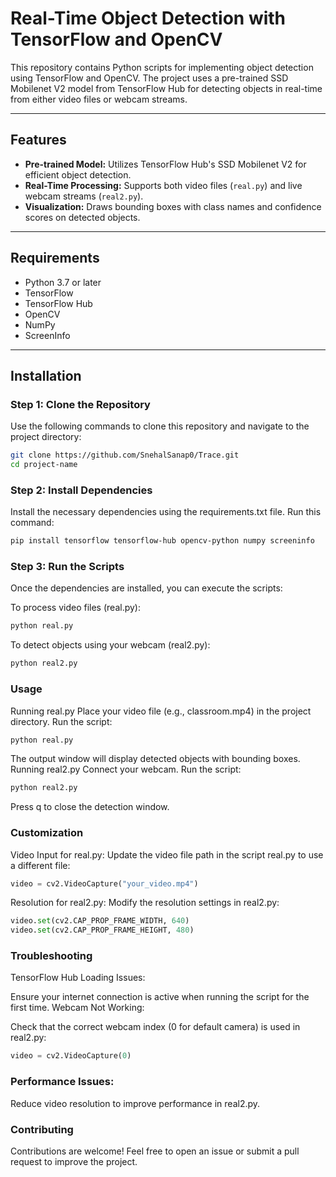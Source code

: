 # Real-Time Object Detection with TensorFlow and OpenCV

This repository contains Python scripts for implementing object detection using TensorFlow and OpenCV. The project uses a pre-trained SSD Mobilenet V2 model from TensorFlow Hub for detecting objects in real-time from either video files or webcam streams.

---

## Features

- **Pre-trained Model:** Utilizes TensorFlow Hub's SSD Mobilenet V2 for efficient object detection.
- **Real-Time Processing:** Supports both video files (`real.py`) and live webcam streams (`real2.py`).
- **Visualization:** Draws bounding boxes with class names and confidence scores on detected objects.

---

## Requirements

- Python 3.7 or later
- TensorFlow
- TensorFlow Hub
- OpenCV
- NumPy
- ScreenInfo

---

## Installation

### Step 1: Clone the Repository
Use the following commands to clone this repository and navigate to the project directory:
```bash
git clone https://github.com/SnehalSanap0/Trace.git
cd project-name
```

### Step 2: Install Dependencies
Install the necessary dependencies using the requirements.txt file. 
Run this command:

```bash
pip install tensorflow tensorflow-hub opencv-python numpy screeninfo
```

### Step 3: Run the Scripts
Once the dependencies are installed, you can execute the scripts:

To process video files (real.py):

```bash
python real.py
```

To detect objects using your webcam (real2.py):

```bash
python real2.py
```

### Usage
Running real.py
Place your video file (e.g., classroom.mp4) in the project directory.
Run the script:
```bash
python real.py
```
The output window will display detected objects with bounding boxes.
Running real2.py
Connect your webcam.
Run the script:
```bash
python real2.py
```
Press q to close the detection window.

### Customization
Video Input for real.py: Update the video file path in the script real.py to use a different file:

```python
video = cv2.VideoCapture("your_video.mp4")
```
Resolution for real2.py: Modify the resolution settings in real2.py:

```python
video.set(cv2.CAP_PROP_FRAME_WIDTH, 640)
video.set(cv2.CAP_PROP_FRAME_HEIGHT, 480)
```

### Troubleshooting
TensorFlow Hub Loading Issues:

Ensure your internet connection is active when running the script for the first time.
Webcam Not Working:

Check that the correct webcam index (0 for default camera) is used in real2.py:
```python
video = cv2.VideoCapture(0)
```

### Performance Issues:

Reduce video resolution to improve performance in real2.py.

### Contributing
Contributions are welcome! Feel free to open an issue or submit a pull request to improve the project.

